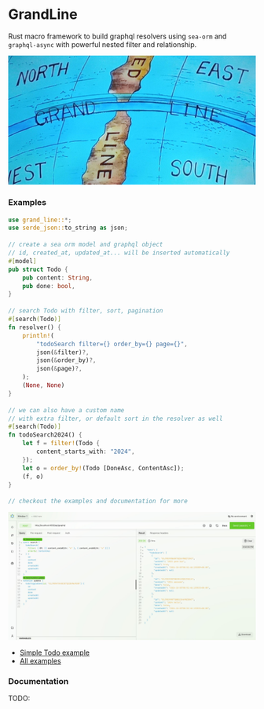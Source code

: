 # GrandLine

Rust macro framework to build graphql resolvers using `sea-orm` and `graphql-async` with powerful nested filter and relationship.

<p align="center">
  <img src="https://github.com/nongdan-dev/grand-line/blob/master/doc/banner.jpg?raw=true" alt="GrandLine banner"/>
</p>

### Examples

```rs
use grand_line::*;
use serde_json::to_string as json;

// create a sea orm model and graphql object
// id, created_at, updated_at... will be inserted automatically
#[model]
pub struct Todo {
    pub content: String,
    pub done: bool,
}

// search Todo with filter, sort, pagination
#[search(Todo)]
fn resolver() {
    println!(
        "todoSearch filter={} order_by={} page={}",
        json(&filter)?,
        json(&order_by)?,
        json(&page)?,
    );
    (None, None)
}

// we can also have a custom name
// with extra filter, or default sort in the resolver as well
#[search(Todo)]
fn todoSearch2024() {
    let f = filter!(Todo {
        content_starts_with: "2024",
    });
    let o = order_by!(Todo [DoneAsc, ContentAsc]);
    (f, o)
}

// checkout the examples and documentation for more
```

<p align="center">
  <img src="https://github.com/nongdan-dev/grand-line/blob/master/doc/altair.jpg?raw=true" alt="Altair screenshot"/>
</p>

- [Simple Todo example](https://github.com/nongdan-dev/grand-line-examples/blob/master/simple_todo/src/main.rs)
- [All examples](https://github.com/nongdan-dev/grand-line-examples)

### Documentation

TODO:
